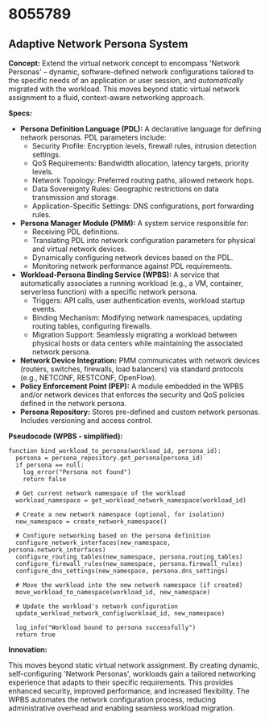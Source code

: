 # 8055789

## Adaptive Network Persona System

**Concept:** Extend the virtual network concept to encompass 'Network Personas' – dynamic, software-defined network configurations tailored to the specific needs of an application or user session, and *automatically* migrated with the workload. This moves beyond static virtual network assignment to a fluid, context-aware networking approach.

**Specs:**

*   **Persona Definition Language (PDL):** A declarative language for defining network personas. PDL parameters include:
    *   Security Profile: Encryption levels, firewall rules, intrusion detection settings.
    *   QoS Requirements: Bandwidth allocation, latency targets, priority levels.
    *   Network Topology: Preferred routing paths, allowed network hops.
    *   Data Sovereignty Rules: Geographic restrictions on data transmission and storage.
    *   Application-Specific Settings: DNS configurations, port forwarding rules.
*   **Persona Manager Module (PMM):** A system service responsible for:
    *   Receiving PDL definitions.
    *   Translating PDL into network configuration parameters for physical and virtual network devices.
    *   Dynamically configuring network devices based on the PDL.
    *   Monitoring network performance against PDL requirements.
*   **Workload-Persona Binding Service (WPBS):** A service that automatically associates a running workload (e.g., a VM, container, serverless function) with a specific network persona.
    *   Triggers: API calls, user authentication events, workload startup events.
    *   Binding Mechanism: Modifying network namespaces, updating routing tables, configuring firewalls.
    *   Migration Support: Seamlessly migrating a workload between physical hosts or data centers while maintaining the associated network persona.
*   **Network Device Integration:** PMM communicates with network devices (routers, switches, firewalls, load balancers) via standard protocols (e.g., NETCONF, RESTCONF, OpenFlow).
*   **Policy Enforcement Point (PEP):** A module embedded in the WPBS and/or network devices that enforces the security and QoS policies defined in the network persona.
*   **Persona Repository:** Stores pre-defined and custom network personas. Includes versioning and access control.

**Pseudocode (WPBS - simplified):**

```
function bind_workload_to_persona(workload_id, persona_id):
  persona = persona_repository.get_persona(persona_id)
  if persona == null:
    log_error("Persona not found")
    return false

  # Get current network namespace of the workload
  workload_namespace = get_workload_network_namespace(workload_id)

  # Create a new network namespace (optional, for isolation)
  new_namespace = create_network_namespace()

  # Configure networking based on the persona definition
  configure_network_interfaces(new_namespace, persona.network_interfaces)
  configure_routing_tables(new_namespace, persona.routing_tables)
  configure_firewall_rules(new_namespace, persona.firewall_rules)
  configure_dns_settings(new_namespace, persona.dns_settings)

  # Move the workload into the new network namespace (if created)
  move_workload_to_namespace(workload_id, new_namespace)

  # Update the workload's network configuration
  update_workload_network_config(workload_id, new_namespace)

  log_info("Workload bound to persona successfully")
  return true
```

**Innovation:**

This moves beyond static virtual network assignment. By creating dynamic, self-configuring 'Network Personas', workloads gain a tailored networking experience that adapts to their specific requirements. This provides enhanced security, improved performance, and increased flexibility. The WPBS automates the network configuration process, reducing administrative overhead and enabling seamless workload migration.